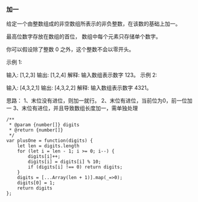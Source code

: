 ### 加一
给定一个由整数组成的非空数组所表示的非负整数，在该数的基础上加一。

最高位数字存放在数组的首位， 数组中每个元素只存储单个数字。

你可以假设除了整数 0 之外，这个整数不会以零开头。

示例 1:

输入: [1,2,3]
输出: [1,2,4]
解释: 输入数组表示数字 123。
示例 2:

输入: [4,3,2,1]
输出: [4,3,2,2]
解释: 输入数组表示数字 4321。

思路：
1、末位没有进位，则加一就行。
2、末位有进位，当前位为0，前一位加一
3、末位有进位，并且导致数组长度加一，需单独处理

```
/**
 * @param {number[]} digits
 * @return {number[]}
 */
var plusOne = function(digits) {
    let len = digits.length
    for (let i = len - 1; i >= 0; i--) {
        digits[i]++;
        digits[i] = digits[i] % 10;
        if (digits[i] !== 0) return digits;
    }
    digits = [...Array(len + 1)].map(_=>0);
    digits[0] = 1;
    return digits
};
```
